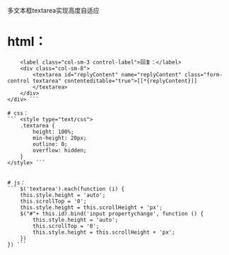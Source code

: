 多文本框textarea实现高度自适应


# html： 
``` <div class="form-group">
    <label class="col-sm-3 control-label">回复：</label>
    <div class="col-sm-8">
        <textarea id="replyContent" name="replyContent" class="form-control textarea" contenteditable="true">[[*{replyContent}]]
        </textarea>
    </div>
</div> ```

# css：
``` <style type="text/css">
    .textarea {
        height: 100%;
        min-height: 20px;
        outline: 0;
        overflow: hidden;
    }
</style> ```


# js：
``` $('textarea').each(function (i) {
    this.style.height = 'auto';
    this.scrollTop = '0';
    this.style.height = this.scrollHeight + 'px';
    $("#"+ this.id).bind('input propertychange', function () {
        this.style.height = 'auto';
        this.scrollTop = '0';
        this.style.height = this.scrollHeight + 'px';
    })
}) ```
